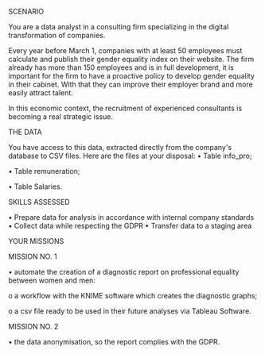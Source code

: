 SCENARIO

You are a data analyst in a consulting firm specializing in the digital transformation of companies. 

Every year before March 1, companies with at least 50 employees must calculate and publish their gender equality index on their website. The firm already has more than 150 employees and is in full development, it is important for the firm to have a proactive policy to develop gender equality in their cabinet. With that they can improve their employer brand and more easily attract talent.

In this economic context, the recruitment of experienced consultants is becoming a real strategic issue.

THE DATA

You have access to this data, extracted directly from the company's database to CSV files. Here are the files at your disposal:
•	Table info_pro;

•	Table remuneration;

•	Table Salaries.

SKILLS ASSESSED

•	Prepare data for analysis in accordance with internal company standards
•	Collect data while respecting the GDPR
•	Transfer data to a staging area

YOUR MISSIONS

MISSION NO. 1

•	automate the creation of a diagnostic report on professional equality between women and men:

o	a workflow with the KNIME software which creates the diagnostic graphs;

o	a csv file ready to be used in their future analyses via Tableau Software.

MISSION NO. 2

•	the data anonymisation, so the report complies with the GDPR.

